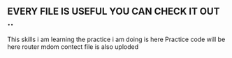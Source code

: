 <H2>EVERY FILE IS USEFUL YOU CAN CHECK IT OUT ..</H2>
This skills i am learning the practice i am doing is here 
 Practice code will be here 
 router mdom contect file is also uploded 

